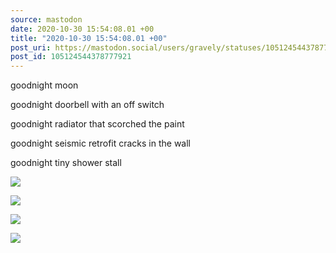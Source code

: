 ```yaml
---
source: mastodon
date: 2020-10-30 15:54:08.01 +00
title: "2020-10-30 15:54:08.01 +00"
post_uri: https://mastodon.social/users/gravely/statuses/105124544378777921
post_id: 105124544378777921
---
```

goodnight moon

goodnight doorbell with an off switch

goodnight radiator that scorched the paint

goodnight seismic retrofit cracks in the wall

goodnight tiny shower stall


![](/images/105124543971056982.jpg)

![](/images/105124544112233513.jpg)

![](/images/105124544240795801.jpg)

![](/images/105124544338140670.jpg)

